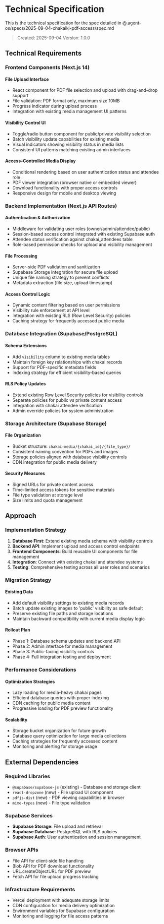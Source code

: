 # Technical Specification

This is the technical specification for the spec detailed in @.agent-os/specs/2025-09-04-chakaiki-pdf-access/spec.md

> Created: 2025-09-04
> Version: 1.0.0

## Technical Requirements

### Frontend Components (Next.js 14)

#### File Upload Interface
- React component for PDF file selection and upload with drag-and-drop support
- File validation: PDF format only, maximum size 10MB
- Progress indicator during upload process
- Integration with existing media management UI patterns

#### Visibility Control UI
- Toggle/radio button component for public/private visibility selection
- Batch visibility update capabilities for existing media
- Visual indicators showing visibility status in media lists
- Consistent UI patterns matching existing admin interfaces

#### Access-Controlled Media Display
- Conditional rendering based on user authentication status and attendee role
- PDF viewer integration (browser native or embedded viewer)
- Download functionality with proper access controls
- Responsive design for mobile and desktop viewing

### Backend Implementation (Next.js API Routes)

#### Authentication & Authorization
- Middleware for validating user roles (owner/admin/attendee/public)
- Session-based access control integrated with existing Supabase auth
- Attendee status verification against chakai_attendees table
- Role-based permission checks for upload and visibility management

#### File Processing
- Server-side PDF validation and sanitization
- Supabase Storage integration for secure file upload
- Unique file naming strategy to prevent conflicts
- Metadata extraction (file size, upload timestamp)

#### Access Control Logic
- Dynamic content filtering based on user permissions
- Visibility rule enforcement at API level
- Integration with existing RLS (Row Level Security) policies
- Caching strategy for frequently accessed public media

### Database Integration (Supabase/PostgreSQL)

#### Schema Extensions
- Add `visibility` column to existing media tables
- Maintain foreign key relationships with chakai records
- Support for PDF-specific metadata fields
- Indexing strategy for efficient visibility-based queries

#### RLS Policy Updates
- Extend existing Row Level Security policies for visibility controls
- Separate policies for public vs private content access
- Integration with chakai attendee verification
- Admin override policies for system administration

### Storage Architecture (Supabase Storage)

#### File Organization
- Bucket structure: `chakai-media/{chakai_id}/{file_type}/`
- Consistent naming convention for PDFs and images
- Storage policies aligned with database visibility controls
- CDN integration for public media delivery

#### Security Measures
- Signed URLs for private content access
- Time-limited access tokens for sensitive materials
- File type validation at storage level
- Size limits and quota management

## Approach

### Implementation Strategy

1. **Database First**: Extend existing media schema with visibility controls
2. **Backend API**: Implement upload and access control endpoints
3. **Frontend Components**: Build reusable UI components for file management
4. **Integration**: Connect with existing chakai and attendee systems
5. **Testing**: Comprehensive testing across all user roles and scenarios

### Migration Strategy

#### Existing Data
- Add default visibility settings to existing media records
- Batch update existing images to 'public' visibility as safe default
- Preserve existing file paths and storage locations
- Maintain backward compatibility with current media display logic

#### Rollout Plan
- Phase 1: Database schema updates and backend API
- Phase 2: Admin interface for media management
- Phase 3: Public-facing visibility controls
- Phase 4: Full integration testing and deployment

### Performance Considerations

#### Optimization Strategies
- Lazy loading for media-heavy chakai pages
- Efficient database queries with proper indexing
- CDN caching for public media content
- Progressive loading for PDF preview functionality

#### Scalability
- Storage bucket organization for future growth
- Database query optimization for large media collections
- Caching strategies for frequently accessed content
- Monitoring and alerting for storage usage

## External Dependencies

### Required Libraries
- `@supabase/supabase-js` (existing) - Database and storage client
- `react-dropzone` (new) - File upload UI component
- `pdfjs-dist` (new) - PDF viewing capabilities in browser
- `mime-types` (new) - File type validation

### Supabase Services
- **Supabase Storage**: File upload and retrieval
- **Supabase Database**: PostgreSQL with RLS policies
- **Supabase Auth**: User authentication and session management

### Browser APIs
- File API for client-side file handling
- Blob API for PDF download functionality
- URL.createObjectURL for PDF preview
- Fetch API for file upload progress tracking

### Infrastructure Requirements
- Vercel deployment with adequate storage limits
- CDN configuration for media delivery optimization
- Environment variables for Supabase configuration
- Monitoring and logging for file access patterns